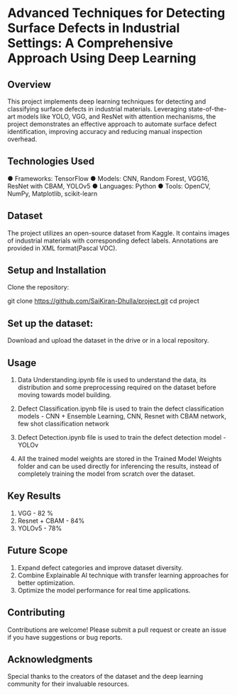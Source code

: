 # Advanced Techniques for Detecting Surface Defects in Industrial Settings: A Comprehensive Approach Using Deep Learning

## Overview

This project implements deep learning techniques for detecting and classifying surface defects in industrial materials. Leveraging state-of-the-art models like YOLO, VGG, and ResNet with attention mechanisms, the project demonstrates an effective approach to automate surface defect identification, improving accuracy and reducing manual inspection overhead.

## Technologies Used
   ●	Frameworks: TensorFlow
   ●	Models: CNN, Random Forest, VGG16, ResNet with CBAM, YOLOv5
   ●	Languages: Python
   ●	Tools: OpenCV, NumPy, Matplotlib, scikit-learn
## Dataset
  The project utilizes an open-source dataset from Kaggle. It contains images of industrial 
  materials with corresponding defect labels. Annotations are provided in XML format(Pascal 
  VOC).
## Setup and Installation
  Clone the repository:

git clone https://github.com/SaiKiran-Dhulla/project.git
cd project
## Set up the dataset:
Download and upload the dataset in the drive or in a local repository.
## Usage
1.	Data Understanding.ipynb file is used to understand the data, its distribution and some preprocessing required on the dataset before moving towards model building.

2.	Defect Classification.ipynb file is used to train the defect classification models - CNN + Ensemble Learning, CNN, Resnet with CBAM network, few shot classification network

3.	Defect Detection.ipynb file is used to train the defect detection model - YOLOv

4.	All the trained model weights are stored in the Trained Model Weights folder and can be used directly for inferencing the results, instead of completely training the model from scratch over the dataset.

## Key Results

1.	VGG - 82 %
2.	Resnet + CBAM - 84%
3.	YOLOv5 - 78%

## Future Scope

1.	Expand defect categories and improve dataset diversity.
2.	Combine Explainable AI technique with transfer learning approaches for better optimization.
3.	Optimize the model performance for real time applications.
## Contributing
Contributions are welcome! Please submit a pull request or create an issue if you have suggestions or bug reports.
## Acknowledgments
Special thanks to the creators of the dataset and the deep learning community for their invaluable resources.

